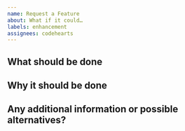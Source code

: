 ```yaml
---
name: Request a Feature
about: What if it could…
labels: enhancement
assignees: codehearts
---
```


<!--
Thanks for taking the time to suggest a new feature! Just to be sure, have you:

- [ ] Checked the docs to see if this is already possible?
- [ ] Searched issues to see if this has already been suggested?
-->

## What should be done



## Why it should be done



## Any additional information or possible alternatives?
